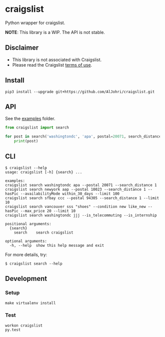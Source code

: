 # craigslist

Python wrapper for craigslist.

**NOTE**: This library is a WIP. The API is not stable.

## Disclaimer

- This library is not associated with Craigslist.
- Please read the Craigslist [terms of use](https://www.craigslist.org/about/terms.of.use.en).

## Install
```
pip3 install --upgrade git+https://github.com/AlJohri/craigslist.git
```

## API

See the [examples](./examples) folder.

```python
from craigslist import search

for post in search('washingtondc', 'apa', postal=20071, search_distance=1):
    print(post)
```

## CLI

```
$ craigslist --help
usage: craigslist [-h] {search} ...

examples:
craigslist search washingtondc apa --postal 20071 --search_distance 1
craigslist search newyork aap --postal 10023 --search_distance 1 --hasPic --availabilityMode within_30_days --limit 100
craigslist search sfbay ccc --postal 94305 --search_distance 1 --limit 10
craigslist search vancouver sss "shoes" --condition new like_new --hasPic --max_price 20 --limit 10
craigslist search washingtondc jjj --is_telecommuting --is_internship

positional arguments:
  {search}
    search    search craigslist

optional arguments:
  -h, --help  show this help message and exit
```

For more details, try:

```
$ craigslist search --help
```

## Development

### Setup

```
make virtualenv install
```

### Test

```
workon craigslist
py.test
```